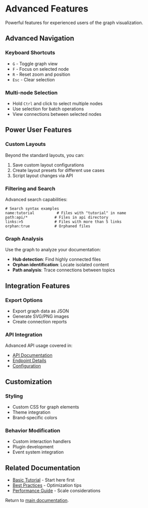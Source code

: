 # Advanced Features

Powerful features for experienced users of the graph visualization.

## Advanced Navigation

### Keyboard Shortcuts

- `G` - Toggle graph view
- `F` - Focus on selected node
- `R` - Reset zoom and position
- `Esc` - Clear selection

### Multi-node Selection

- Hold `Ctrl` and click to select multiple nodes
- Use selection for batch operations
- View connections between selected nodes

## Power User Features

### Custom Layouts

Beyond the standard layouts, you can:

1. Save custom layout configurations
2. Create layout presets for different use cases
3. Script layout changes via API

### Filtering and Search

Advanced search capabilities:

```
# Search syntax examples
name:tutorial          # Files with "tutorial" in name
path:api/*            # Files in api directory
links:>5              # Files with more than 5 links
orphan:true           # Orphaned files
```

### Graph Analysis

Use the graph to analyze your documentation:

- **Hub detection**: Find highly connected files
- **Orphan identification**: Locate isolated content
- **Path analysis**: Trace connections between topics

## Integration Features

### Export Options

- Export graph data as JSON
- Generate SVG/PNG images
- Create connection reports

### API Integration

Advanced API usage covered in:

- [API Documentation](../api/overview.md)
- [Endpoint Details](../api/endpoints.md)
- [Configuration](../config/api-config.md)

## Customization

### Styling

- Custom CSS for graph elements
- Theme integration
- Brand-specific colors

### Behavior Modification

- Custom interaction handlers
- Plugin development
- Event system integration

## Related Documentation

- [Basic Tutorial](../tutorials/basic-tutorial.md) - Start here first
- [Best Practices](../guides/best-practices.md) - Optimization tips
- [Performance Guide](../guides/performance.md) - Scale considerations

Return to [main documentation](../index.md).
